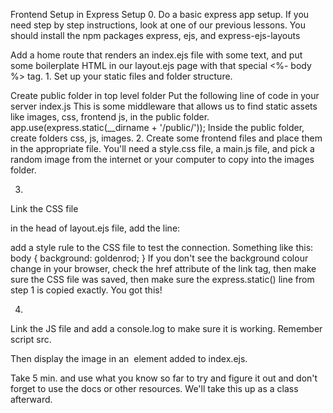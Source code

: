 Frontend Setup in Express
Setup
0.
Do a basic express app setup. If you need step by step instructions, look at one of our previous lessons. You should install the npm packages express, ejs, and express-ejs-layouts

Add a home route that renders an index.ejs file with some text, and put some boilerplate HTML in our layout.ejs page with that special <%- body %> tag.
1.
Set up your static files and folder structure.

Create public folder in top level folder
Put the following line of code in your server index.js
This is some middleware that allows us to find static assets like images, css, frontend js, in the public folder.
app.use(express.static(__dirname + '/public/'));
Inside the public folder, create folders css, js, images.
2.
Create some frontend files and place them in the appropriate file. You'll need a style.css file, a main.js file, and pick a random image from the internet or your computer to copy into the images folder.

3.
Link the CSS file

in the head of layout.ejs file, add the line:
<link rel="stylesheet" href="css/style.css">
add a style rule to the CSS file to test the connection. Something like this:
body {
    background: goldenrod;
}
If you don't see the background colour change in your browser, check the href attribute of the link tag, then make sure the CSS file was saved, then make sure the express.static() line from step 1 is copied exactly. You got this!

4.
Link the JS file and add a console.log to make sure it is working. Remember script src.

Then display the image in an <img /> element added to index.ejs.

Take 5 min. and use what you know so far to try and figure it out and don't forget to use the docs or other resources. We'll take this up as a class afterward.
